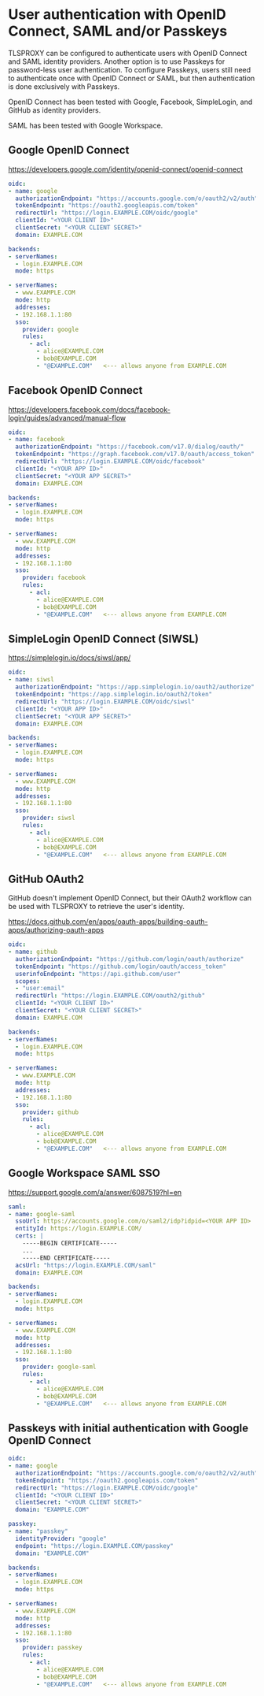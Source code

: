 # User authentication with OpenID Connect, SAML and/or Passkeys

TLSPROXY can be configured to authenticate users with OpenID Connect and SAML identity providers. Another option is to use Passkeys for password-less user authentication. To configure Passkeys, users still need to authenticate once with OpenID Connect or SAML, but then authentication is done exclusively with Passkeys.

OpenID Connect has been tested with Google, Facebook, SimpleLogin, and GitHub as identity providers.

SAML has been tested with Google Workspace.

## Google OpenID Connect

https://developers.google.com/identity/openid-connect/openid-connect

```yaml
oidc:
- name: google
  authorizationEndpoint: "https://accounts.google.com/o/oauth2/v2/auth"
  tokenEndpoint: "https://oauth2.googleapis.com/token"
  redirectUrl: "https://login.EXAMPLE.COM/oidc/google"
  clientId: "<YOUR CLIENT ID>"
  clientSecret: "<YOUR CLIENT SECRET>"
  domain: EXAMPLE.COM

backends:
- serverNames:
  - login.EXAMPLE.COM
  mode: https

- serverNames:
  - www.EXAMPLE.COM
  mode: http
  addresses:
  - 192.168.1.1:80
  sso:
    provider: google
    rules:
      - acl:
        - alice@EXAMPLE.COM
        - bob@EXAMPLE.COM
        - "@EXAMPLE.COM"   <--- allows anyone from EXAMPLE.COM
```

## Facebook OpenID Connect

https://developers.facebook.com/docs/facebook-login/guides/advanced/manual-flow

```yaml
oidc:
- name: facebook
  authorizationEndpoint: "https://facebook.com/v17.0/dialog/oauth/"
  tokenEndpoint: "https://graph.facebook.com/v17.0/oauth/access_token"
  redirectUrl: "https://login.EXAMPLE.COM/oidc/facebook"
  clientId: "<YOUR APP ID>"
  clientSecret: "<YOUR APP SECRET>"
  domain: EXAMPLE.COM

backends:
- serverNames:
  - login.EXAMPLE.COM
  mode: https

- serverNames:
  - www.EXAMPLE.COM
  mode: http
  addresses:
  - 192.168.1.1:80
  sso:
    provider: facebook
    rules:
      - acl:
        - alice@EXAMPLE.COM
        - bob@EXAMPLE.COM
        - "@EXAMPLE.COM"   <--- allows anyone from EXAMPLE.COM
```

## SimpleLogin OpenID Connect (SIWSL)

https://simplelogin.io/docs/siwsl/app/

```yaml
oidc:
- name: siwsl
  authorizationEndpoint: "https://app.simplelogin.io/oauth2/authorize"
  tokenEndpoint: "https://app.simplelogin.io/oauth2/token"
  redirectUrl: "https://login.EXAMPLE.COM/oidc/siwsl"
  clientId: "<YOUR APP ID>"
  clientSecret: "<YOUR APP SECRET>"
  domain: EXAMPLE.COM

backends:
- serverNames:
  - login.EXAMPLE.COM
  mode: https

- serverNames:
  - www.EXAMPLE.COM
  mode: http
  addresses:
  - 192.168.1.1:80
  sso:
    provider: siwsl
    rules:
      - acl:
        - alice@EXAMPLE.COM
        - bob@EXAMPLE.COM
        - "@EXAMPLE.COM"   <--- allows anyone from EXAMPLE.COM
```

## GitHub OAuth2

GitHub doesn't implement OpenID Connect, but their OAuth2 workflow can be used with TLSPROXY to retrieve the user's identity.

https://docs.github.com/en/apps/oauth-apps/building-oauth-apps/authorizing-oauth-apps

```yaml
oidc:
- name: github
  authorizationEndpoint: "https://github.com/login/oauth/authorize"
  tokenEndpoint: "https://github.com/login/oauth/access_token"
  userinfoEndpoint: "https://api.github.com/user"
  scopes:
  - "user:email"
  redirectUrl: "https://login.EXAMPLE.COM/oauth2/github"
  clientId: "<YOUR CLIENT ID>"
  clientSecret: "<YOUR CLIENT SECRET>"
  domain: EXAMPLE.COM

backends:
- serverNames:
  - login.EXAMPLE.COM
  mode: https

- serverNames:
  - www.EXAMPLE.COM
  mode: http
  addresses:
  - 192.168.1.1:80
  sso:
    provider: github
    rules:
      - acl:
        - alice@EXAMPLE.COM
        - bob@EXAMPLE.COM
        - "@EXAMPLE.COM"   <--- allows anyone from EXAMPLE.COM
```

## Google Workspace SAML SSO

https://support.google.com/a/answer/6087519?hl=en

```yaml
saml:
- name: google-saml
  ssoUrl: https://accounts.google.com/o/saml2/idp?idpid=<YOUR APP ID>
  entityId: https://login.EXAMPLE.COM/
  certs: |
    -----BEGIN CERTIFICATE-----
    ...
    -----END CERTIFICATE-----
  acsUrl: "https://login.EXAMPLE.COM/saml"
  domain: EXAMPLE.COM

backends:
- serverNames:
  - login.EXAMPLE.COM
  mode: https

- serverNames:
  - www.EXAMPLE.COM
  mode: http
  addresses:
  - 192.168.1.1:80
  sso:
    provider: google-saml
    rules:
      - acl:
        - alice@EXAMPLE.COM
        - bob@EXAMPLE.COM
        - "@EXAMPLE.COM"   <--- allows anyone from EXAMPLE.COM
```

## Passkeys with initial authentication with Google OpenID Connect

```yaml
oidc:
- name: google
  authorizationEndpoint: "https://accounts.google.com/o/oauth2/v2/auth"
  tokenEndpoint: "https://oauth2.googleapis.com/token"
  redirectUrl: "https://login.EXAMPLE.COM/oidc/google"
  clientId: "<YOUR CLIENT ID>"
  clientSecret: "<YOUR CLIENT SECRET>"
  domain: "EXAMPLE.COM"

passkey:
- name: "passkey"
  identityProvider: "google"
  endpoint: "https://login.EXAMPLE.COM/passkey"
  domain: "EXAMPLE.COM"

backends:
- serverNames:
  - login.EXAMPLE.COM
  mode: https

- serverNames:
  - www.EXAMPLE.COM
  mode: http
  addresses:
  - 192.168.1.1:80
  sso:
    provider: passkey
    rules:
      - acl:
        - alice@EXAMPLE.COM
        - bob@EXAMPLE.COM
        - "@EXAMPLE.COM"   <--- allows anyone from EXAMPLE.COM
```

